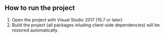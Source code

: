 ## How to run the project

1. Open the project with Visual Studio 2017 (15.7 or later)
2. Build the project (all packages inluding client-side dependencies) will be restored automatically.
